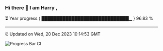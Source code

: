 ### Hi there 👋 I am Harry , 

⏳ Year progress { █████████████████████████████▁ } 96.83 %

---

⏰ Updated on Wed, 20 Dec 2023 10:14:53 GMT

![Progress Bar CI](https://github.com/duykhang68/duykhang68/workflows/Progress%20Bar%20CI/badge.svg)

